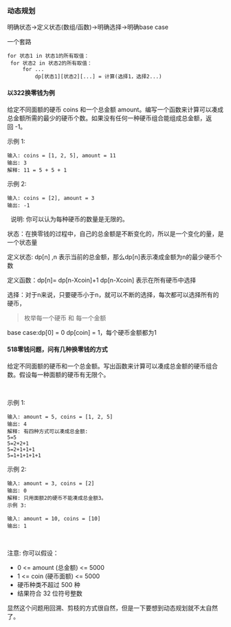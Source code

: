 ### 动态规划
明确状态->定义状态(数组/函数)->明确选择->明确base case

一个套路
>
    for 状态1 in 状态1的所有取值：
     for 状态2 in 状态2的所有取值：
         for ...
             dp[状态1][状态2][...] = 计算(选择1，选择2...)

#### 以322换零钱为例
给定不同面额的硬币 coins 和一个总金额 amount。编写一个函数来计算可以凑成总金额所需的最少的硬币个数。如果没有任何一种硬币组合能组成总金额，返回 -1。

示例 1:
>
    输入: coins = [1, 2, 5], amount = 11
    输出: 3 
    解释: 11 = 5 + 5 + 1
示例 2:
>
    输入: coins = [2], amount = 3
    输出: -1
 
说明:
你可以认为每种硬币的数量是无限的。

状态：在换零钱的过程中，自己的总金额是不断变化的，所以是一个变化的量，是一个状态量

定义状态: dp[n] ,n 表示当前的总金额，那么dp[n]表示凑成金额为n的最少硬币个数

定义函数：dp[n]= dp[n-Xcoin]+1  dp[n-Xcoin] 表示在所有硬币中选择

选择：对于n来说，只要硬币小于n，就可以不断的选择，每次都可以选择所有的硬币，
>
>   枚举每一个硬币  和 每一个金额

base case:dp[0] = 0 dp[coin] = 1，每个硬币金额都为1

#### 518零钱问题，问有几种换零钱的方式
给定不同面额的硬币和一个总金额。写出函数来计算可以凑成总金额的硬币组合数。假设每一种面额的硬币有无限个。 

 

示例 1:
>
    输入: amount = 5, coins = [1, 2, 5]
    输出: 4
    解释: 有四种方式可以凑成总金额:
    5=5
    5=2+2+1
    5=2+1+1+1
    5=1+1+1+1+1
示例 2:

> 
    输入: amount = 3, coins = [2]
    输出: 0
    解释: 只用面额2的硬币不能凑成总金额3。
    示例 3:
    
    输入: amount = 10, coins = [10] 
    输出: 1
 

注意:
你可以假设：
- 0 <= amount (总金额) <= 5000
- 1 <= coin (硬币面额) <= 5000
- 硬币种类不超过 500 种
- 结果符合 32 位符号整数


显然这个问题用回溯、剪枝的方式很自然，但是一下要想到动态规划就不太自然了。

